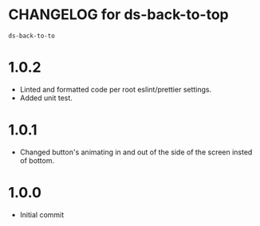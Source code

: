 # CHANGELOG for ds-back-to-top
`ds-back-to-to`

# 1.0.2
* Linted and formatted code per root eslint/prettier settings.
* Added unit test.

# 1.0.1
* Changed button's animating in and out of the side of the screen insted of bottom.

# 1.0.0
* Initial commit

